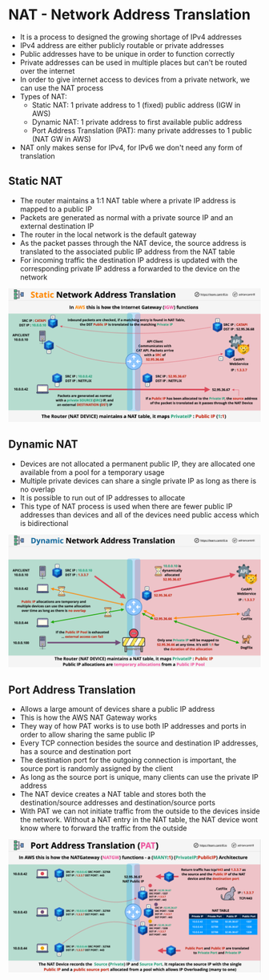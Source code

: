 # NAT - Network Address Translation

- It is a process to designed the growing shortage of IPv4 addresses
- IPv4 address are either publicly routable or private addresses
- Public addresses have to be unique in order to function correctly
- Private addresses can be used in multiple places but can't be routed over the internet
- In order to give internet access to devices from a private network, we can use the NAT process
- Types of NAT:
    - Static NAT: 1 private address to 1 (fixed) public address (IGW in AWS)
    - Dynamic NAT: 1 private address to first available public address
    - Port Address Translation (PAT): many private addresses to 1 public (NAT GW in AWS)
- NAT only makes sense for IPv4, for IPv6 we don't need any form of translation

## Static NAT

- The router maintains a 1:1 NAT table where a private IP address is mapped to a public IP
- Packets are generated as normal with a private source IP and an external destination IP
- The router in the local network is the default gateway
- As the packet passes through the NAT device, the source address is translated to the associated public IP address from the NAT table
- For incoming traffic the destination IP address is updated with the corresponding private IP address a forwarded to the device on the network

![Static NAT](images/NAT1.png)

## Dynamic NAT

- Devices are not allocated a permanent public IP, they are allocated one available from a pool for a temporary usage
- Multiple private devices can share a single private IP as long as there is no overlap
- It is possible to run out of IP addresses to allocate
- This type of NAT process is used when there are fewer public IP addresses than devices and all of the devices need public access which is bidirectional

![Dynamic NAT](images/NAT2.png)

## Port Address Translation

- Allows a large amount of devices share a public IP address
- This is how the AWS NAT Gateway works
- They way of how PAT works is to use both IP addresses and ports in order to allow sharing the same public IP
- Every TCP connection besides the source and destination IP addresses, has a source and destination port
- The destination port for the outgoing connection is important, the source port is randomly assigned by the client
- As long as the source port is unique, many clients can use the private IP address
- The NAT device creates a NAT table and stores both the destination/source addresses and destination/source ports
- With PAT we can not initiate traffic from the outside to the devices inside the network. Without a NAT entry in the NAT table, the NAT device wont know where to forward the traffic from the outside

![PAT](images/NAT3.png)